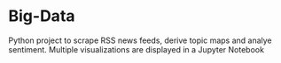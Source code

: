 # Big-Data
Python project to scrape RSS news feeds, derive topic maps and analye sentiment. 
Multiple visualizations are displayed in a Jupyter Notebook
